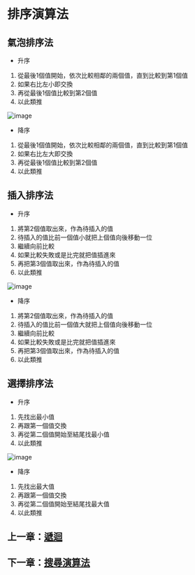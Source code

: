 # 排序演算法

## 氣泡排序法

- 升序
1. 從最後1個值開始，依次比較相鄰的兩個值，直到比較到第1個值
2. 如果右比左小即交換
3. 再從最後1個值比較到第2個值
4. 以此類推

![image](https://github.com/xixa3333/algorithm/assets/128284090/6d4bc85b-8a65-453d-b2c0-4607745bfa2c)

- 降序
1. 從最後1個值開始，依次比較相鄰的兩個值，直到比較到第1個值
2. 如果右比左大即交換
3. 再從最後1個值比較到第2個值
4. 以此類推

## 插入排序法

- 升序
1. 將第2個值取出來，作為待插入的值
2. 待插入的值比前一個值小就把上個值向後移動一位
3. 繼續向前比較
4. 如果比較失敗或是比完就把值插進來
5. 再把第3個值取出來，作為待插入的值
6. 以此類推

![image](https://github.com/xixa3333/algorithm/assets/128284090/80d787fb-abb4-4965-9acd-1bd9b3c214f6)

- 降序
1. 將第2個值取出來，作為待插入的值
2. 待插入的值比前一個值大就把上個值向後移動一位
3. 繼續向前比較
4. 如果比較失敗或是比完就把值插進來
5. 再把第3個值取出來，作為待插入的值
6. 以此類推

## 選擇排序法

- 升序
1. 先找出最小值
2. 再跟第一個值交換
3. 再從第二個值開始至結尾找最小值
4. 以此類推
  
  ![image](https://github.com/xixa3333/algorithm/assets/128284090/2b0830c0-5d60-44c7-b4f2-c6fac647caad)

- 降序
1. 先找出最大值
2. 再跟第一個值交換
3. 再從第二個值開始至結尾找最大值
4. 以此類推

## 上一章：[遞迴](https://github.com/xixa3333/algorithm/blob/main/%E9%81%9E%E8%BF%B4.md)
## 下一章：[搜尋演算法]()
